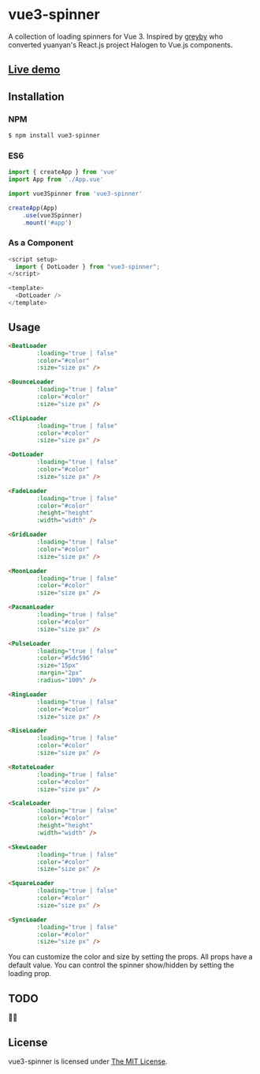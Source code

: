 # vue3-spinner

A collection of loading spinners for Vue 3. Inspired by [greyby](https://github.com/greyby/vue-spinner) who converted yuanyan's React.js project Halogen to Vue.js components.

## [Live demo](http://ricardoaponte.github.io/vue3-spinner/)

## Installation

### NPM
```bash
$ npm install vue3-spinner
```

### ES6
```js
import { createApp } from 'vue'
import App from './App.vue'

import vue3Spinner from 'vue3-spinner'

createApp(App)
    .use(vue3Spinner)
    .mount('#app')
```

### As a Component
```js
<script setup>
  import { DotLoader } from "vue3-spinner";
</script>

<template>
  <DotLoader />
</template>

```

## Usage

```html
<BeatLoader
        :loading="true | false"
        :color="#color"
        :size="size px" />

<BounceLoader
        :loading="true | false"
        :color="#color"
        :size="size px" />

<ClipLoader
        :loading="true | false"
        :color="#color"
        :size="size px" />

<DotLoader
        :loading="true | false"
        :color="#color"
        :size="size px" />

<FadeLoader
        :loading="true | false"
        :color="#color"
        :height="height"
        :width="width" />

<GridLoader
        :loading="true | false"
        :color="#color"
        :size="size px" />

<MoonLoader
        :loading="true | false"
        :color="#color"
        :size="size px" />

<PacmanLoader
        :loading="true | false"
        :color="#color"
        :size="size px" />

<PulseLoader
        :loading="true | false"
        :color="#5dc596"
        :size="15px"
        :margin="2px"
        :radius="100%" />

<RingLoader
        :loading="true | false"
        :color="#color"
        :size="size px" />

<RiseLoader 
        :loading="true | false" 
        :color="#color" 
        :size="size px" />

<RotateLoader
        :loading="true | false"
        :color="#color"
        :size="size px" />

<ScaleLoader
        :loading="true | false"
        :color="#color"
        :height="height"
        :width="width" />

<SkewLoader
        :loading="true | false"
        :color="#color"
        :size="size px" />

<SquareLoader
        :loading="true | false"
        :color="#color"
        :size="size px" />

<SyncLoader 
        :loading="true | false" 
        :color="#color" 
        :size="size px" />

```

You can customize the color and size by setting the props. 
All props have a default value. 
You can control the spinner show/hidden by setting the loading prop.

## TODO
🤷🏻


## License

vue3-spinner is licensed under [The MIT License](LICENSE).
